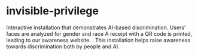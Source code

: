 # invisible-privilege
Interactive installation that demonstrates AI-based discrimination. Users' faces are analyzed for gender and race A receipt with a QR code is printed, leading to our awareness website.
.
This installation helps raise awareness towards discrimination both by people and AI.

